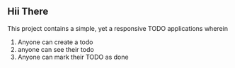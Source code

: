 ## Hii There
This project contains a  simple, yet  a responsive TODO applications wherein 
1. Anyone can  create a todo
2. anyone can see their todo
3. Anyone can mark their TODO as done